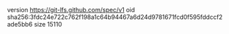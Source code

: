 version https://git-lfs.github.com/spec/v1
oid sha256:3fdc24e722c762f198a1c64b94467a6d24d9781671fcd0f595fddccf2ade5bb6
size 15110
